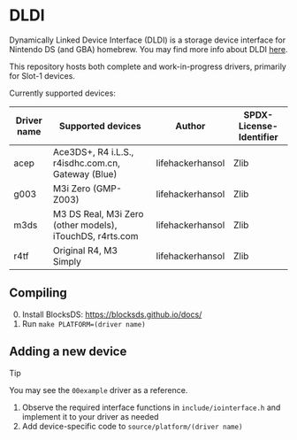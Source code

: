 # DLDI

Dynamically Linked Device Interface (DLDI) is a storage device interface for Nintendo DS (and GBA) homebrew. You may find more info about DLDI [here](https://www.chishm.com/DLDI/).

This repository hosts both complete and work-in-progress drivers, primarily for Slot-1 devices.

Currently supported devices:

| Driver name | Supported devices                                        | Author           | SPDX-License-Identifier |
| ----------- | -------------------------------------------------------- | ---------------- | ----------------------- |
| acep        | Ace3DS+, R4 i.L.S., r4isdhc.com.cn, Gateway (Blue)       | lifehackerhansol | Zlib                    |
| g003        | M3i Zero (GMP-Z003)                                      | lifehackerhansol | Zlib                    |
| m3ds        | M3 DS Real, M3i Zero (other models), iTouchDS, r4rts.com | lifehackerhansol | Zlib                    |
| r4tf        | Original R4, M3 Simply                                   | lifehackerhansol | Zlib                    |

## Compiling

0. Install BlocksDS: https://blocksds.github.io/docs/
1. Run `make PLATFORM=(driver name)`

## Adding a new device

> [!TIP]
> You may see the `00example` driver as a reference.

1. Observe the required interface functions in `include/iointerface.h` and implement it to your driver as needed
1. Add device-specific code to `source/platform/(driver name)`
